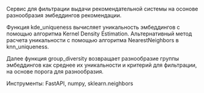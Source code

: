 Сервис для фильтрации выдачи рекомендательной системы на осонове разнообразия эмбеддингов рекомендации.

Функция kde_uniqueness вычисляет уникальность эмбеддингов с помощью алгоритма  Kernel Density Estimation.
Альтернативный метод расчета уникальности с помощью алгоритма NearestNeighbors в knn_uniqueness.

Далее функция group_diversity возвращает разнообразие группы эмбеддингов как среднее их уникальности и критерий для фильтрации, на основе порога для разнообразия.



Инструменты: FastAPI, numpy, sklearn.neighbors